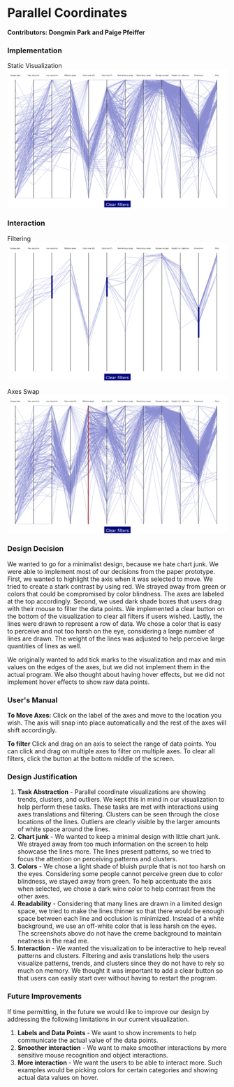 # Parallel Coordinates
**Contributors: Dongmin Park and Paige Pfeiffer**

### Implementation
Static Visualization
![](https://raw.githubusercontent.com/deexpabada/parallel-coordinates/master/Screenshots/Screen%20Shot%202017-11-09%20at%209.26.09%20PM.png)

### Interaction
Filtering
![](https://raw.githubusercontent.com/deexpabada/parallel-coordinates/master/Screenshots/Screen%20Shot%202017-11-09%20at%209.26.36%20PM.png)

Axes Swap
![](https://raw.githubusercontent.com/deexpabada/parallel-coordinates/master/Screenshots/Screen%20Shot%202017-11-09%20at%209.26.21%20PM.png)

### Design Decision
We wanted to go for a minimalist design, because we hate chart junk. We were able to implement most of our decisions from the paper prototype. First, we wanted to highlight the axis when it was selected to move. We tried to create a stark contrast by using red. We strayed away from green or colors that could be compromised by color blindness. The axes are labeled at the top accordingly. Second, we used dark shade boxes that users drag with their mouse to filter the data points. We implemented a clear button on the bottom of the visualization to clear all filters if users wished. Lastly, the lines were drawn to represent a row of data. We chose a color that is easy to perceive and not too harsh on the eye, considering a large number of lines are drawn. The weight of the lines was adjusted to help perceive large quantities of lines as well. 

We originally wanted to add tick marks to the visualization and max and min values on the edges of the axes, but we did not implement them in the actual program. We also thought about having hover effects, but we did not implement hover effects to show raw data points.

### User's Manual
**To Move Axes:** 
Click on the label of the axes and move to the location you wish. The axis will snap into place automatically and the rest of the axes will shift accordingly. 

**To filter**
Click and drag on an axis to select the range of data points. You can click and drag on multiple axes to filter on multiple axes. To clear all filters, click the button at the bottom middle of the screen. 

### Design Justification
1. **Task Abstraction** - Parallel coordinate visualizations are showing trends, clusters, and outliers. We kept this in mind in our visualization to help perform these tasks. These tasks are met with interactions using axes translations and filtering. Clusters can be seen through the close locations of the lines. Outliers are clearly visible by the larger amounts of white space around the lines. 
2. **Chart junk** - We wanted to keep a minimal design with little chart junk. We strayed away from too much information on the screen to help showcase the lines more. The lines present patterns, so we tried to focus the attention on perceiving patterns and clusters. 
3. **Colors** - We chose a light shade of bluish purple that is not too harsh on the eyes. Considering some people cannot perceive green due to color blindness, we stayed away from green. To help accentuate the axis when selected, we chose a dark wine color to help contrast from the other axes. 
4. **Readability** - Considering that many lines are drawn in a limited design space, we tried to make the lines thinner so that there would be enough space between each line and occlusion is minimized. Instead of a white background, we use an off-white color that is less harsh on the eyes. The screenshots above do not have the creme background to maintain neatness in the read me.
5. **Interaction** - We wanted the visualization to be interactive to help reveal patterns and clusters. Filtering and axis translations help the users visualize patterns, trends, and clusters since they do not have to rely so much on memory. We thought it was important to add a clear button so that users can easily start over without having to restart the program. 

### Future Improvements
If time permitting, in the future we would like to improve our design by addressing the following limitations in our current visualization. 
1. **Labels and Data Points** - We want to show increments to help communicate the actual value of the data points.
2. **Smoother interaction** - We want to make smoother interactions by more sensitive mouse recognition and object interactions.
3. **More interaction** - We want the users to be able to interact more. Such examples would be picking colors for certain categories and showing actual data values on hover.

